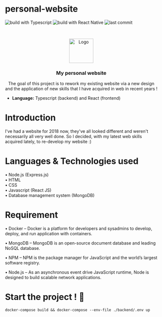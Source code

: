 # personal-website

![build with Typescript](https://img.shields.io/badge/Build%20with-Typescript-green)
![build with React Native](https://img.shields.io/badge/Build%20with-React%20Native-green)
![last commit](https://img.shields.io/github/last-commit/AnthoniMarie/personal-website)

<!-- PROJECT LOGO -->
<br />
<p align="center">
  <a href="https://anthoni-marie.fr">
    <img src="https://s.anthoni-marie.fr/m_w/2021/img/logo-black.png" alt="Logo" width="80" height="80">
  </a>

<h3 align="center">My personal website</h3>

  <p align="center">
    The goal of this project is to rework my existing website via a new design and the application of new skills that I have acquired in web in recent years !  </p>
</p>


- **Language:** Typescript (backend) and React (frontend)

# Introduction

I've had a website for 2018 now, they've all looked different and weren't necessarily all very well done. So I decided, with my latest web skills acquired lately, to re-develop my website :)
# Languages & Technologies used

•	Node.js (Express.js)<br>
•	HTML<br>
•	CSS<br>
•	Javascript (React JS)<br>
•	Database management system (MongoDB)

# Requirement

•	Docker – Docker is a platform for developers and sysadmins to develop, deploy, and run application with containers. <br>

•	MongoDB – MongoDB is an open-source document database and leading NoSQL database. <br>

•	NPM – NPM is the package manager for JavaScript and the world’s largest software registry. <br>

•	Node.js – As an asynchronous event drive JavaScript runtime, Node is designed to build scalable network applications. <br>


# Start the project ! 🐳

```docker-compose build && docker-compose --env-file ./backend/.env up```